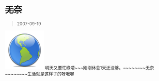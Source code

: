 # ~~~~~~~~无奈~~~~~~~~ 

> 2007-09-19

<div class="pcs-article-content_ptkaiapt4bxy_baiduscarticle" id="detailArticleContent_ptkaiapt4bxy_baiduscarticle">
 <img class="blogimg" small="0" src="images/218e11b23157b87cc9ac9680d5d01d92.jpg"/>
 明天又要忙碌喽~~~刚刚休息1天还没够。~~~~~~~~无奈~~~~~~~~生活就是这样子的呀哦喔
</div>


